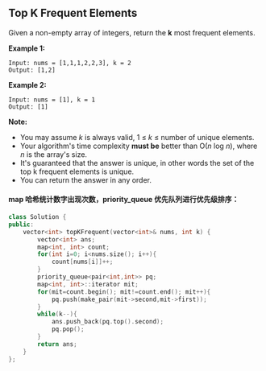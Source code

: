 ## Top K Frequent Elements

Given a non-empty array of integers, return the **k** most frequent elements.

**Example 1:**

```
Input: nums = [1,1,1,2,2,3], k = 2
Output: [1,2]
```

**Example 2:**

```
Input: nums = [1], k = 1
Output: [1]
```

**Note:**

- You may assume *k* is always valid, 1 ≤ *k* ≤ number of unique elements.
- Your algorithm's time complexity **must be** better than O(*n* log *n*), where *n* is the array's size.
- It's guaranteed that the answer is unique, in other words the set of the top k frequent elements is unique.
- You can return the answer in any order.

#### map 哈希统计数字出现次数，priority_queue 优先队列进行优先级排序：

```c++
class Solution {
public:
    vector<int> topKFrequent(vector<int>& nums, int k) {
        vector<int> ans;
        map<int, int> count;
        for(int i=0; i<nums.size(); i++){
            count[nums[i]]++;
        }
        priority_queue<pair<int,int>> pq;
        map<int, int>::iterator mit;
        for(mit=count.begin(); mit!=count.end(); mit++){
            pq.push(make_pair(mit->second,mit->first));
        }
        while(k--){
            ans.push_back(pq.top().second);
            pq.pop();
        }
        return ans;
    }
};
```

